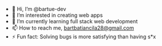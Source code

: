 - 👋 Hi, I’m @bartue-dev
- 👀 I’m interested in creating web apps 
- 🌱 I’m currently learning full stack web development
- 📫 How to reach me, bartbatiancila28@gmail.com
- ⚡ Fun fact: Solving bugs is more satisfying than having s*x 

<!---
bartue-dev/bartue-dev is a ✨ special ✨ repository because its `README.md` (this file) appears on your GitHub profile.
You can click the Preview link to take a look at your changes.
--->
